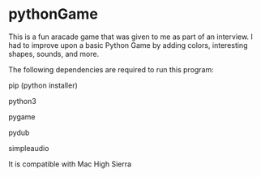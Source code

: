 # pythonGame
This is a fun aracade game that was given to me as part of an interview. I had to improve upon a basic Python Game by adding colors, interesting shapes, sounds, and more. 

The following dependencies are required to run this program:

pip (python installer)

python3

pygame

pydub 

simpleaudio

It is compatible with Mac High Sierra
